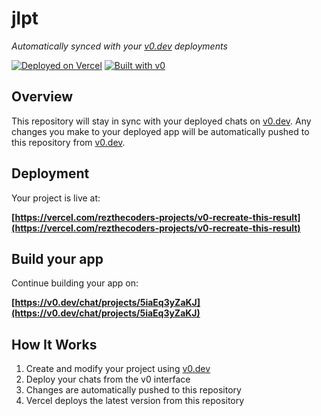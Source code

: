 # jlpt

*Automatically synced with your [v0.dev](https://v0.dev) deployments*

[![Deployed on Vercel](https://img.shields.io/badge/Deployed%20on-Vercel-black?style=for-the-badge&logo=vercel)](https://vercel.com/rezthecoders-projects/v0-recreate-this-result)
[![Built with v0](https://img.shields.io/badge/Built%20with-v0.dev-black?style=for-the-badge)](https://v0.dev/chat/projects/5iaEq3yZaKJ)

## Overview

This repository will stay in sync with your deployed chats on [v0.dev](https://v0.dev).
Any changes you make to your deployed app will be automatically pushed to this repository from [v0.dev](https://v0.dev).

## Deployment

Your project is live at:

**[https://vercel.com/rezthecoders-projects/v0-recreate-this-result](https://vercel.com/rezthecoders-projects/v0-recreate-this-result)**

## Build your app

Continue building your app on:

**[https://v0.dev/chat/projects/5iaEq3yZaKJ](https://v0.dev/chat/projects/5iaEq3yZaKJ)**

## How It Works

1. Create and modify your project using [v0.dev](https://v0.dev)
2. Deploy your chats from the v0 interface
3. Changes are automatically pushed to this repository
4. Vercel deploys the latest version from this repository
